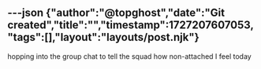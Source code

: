 ---json
{"author":"@topghost","date":"Git created","title":"","timestamp":1727207607053,"tags":[],"layout":"layouts/post.njk"}
---
hopping into the group chat to tell the squad how non-attached I feel today

